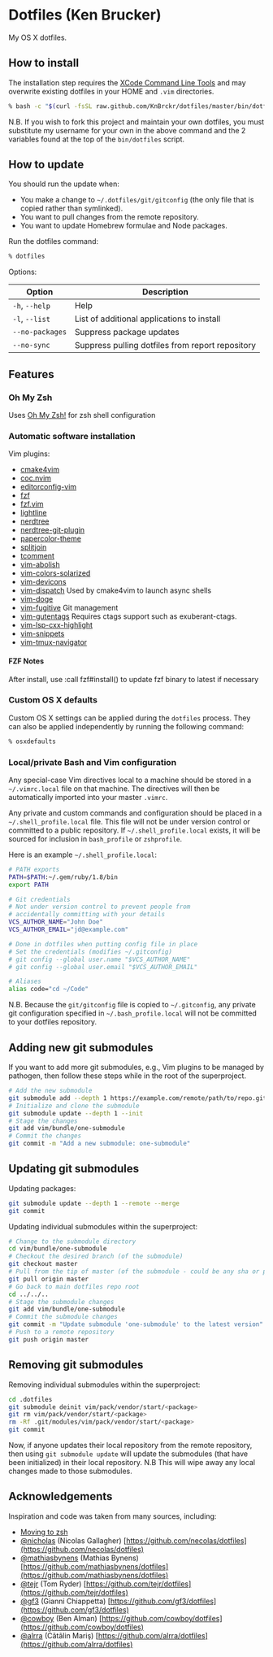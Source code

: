 # Dotfiles (Ken Brucker)

My OS X dotfiles.

## How to install

The installation step requires the [XCode Command Line
Tools](https://developer.apple.com/downloads) and may overwrite existing
dotfiles in your HOME and `.vim` directories.

```bash
% bash -c "$(curl -fsSL raw.github.com/KnBrckr/dotfiles/master/bin/dotfiles)"
```

N.B. If you wish to fork this project and maintain your own dotfiles, you must
substitute my username for your own in the above command and the 2 variables
found at the top of the `bin/dotfiles` script.

## How to update

You should run the update when:

* You make a change to `~/.dotfiles/git/gitconfig` (the only file that is
  copied rather than symlinked).
* You want to pull changes from the remote repository.
* You want to update Homebrew formulae and Node packages.

Run the dotfiles command:

```bash
% dotfiles
```

Options:

| Option | Description |
|----|----|
|`-h`, `--help`|Help|
|`-l`, `--list`|List of additional applications to install|
|`--no-packages`|Suppress package updates|
|`--no-sync`|Suppress pulling dotfiles from report repository|

## Features

### Oh My Zsh

Uses [Oh My Zsh!](https://github.com/ohmyzsh/ohmyzsh/wiki) for zsh shell configuration

### Automatic software installation

Vim plugins:

* [cmake4vim](https://github.com/ilyachur/cmake4vim)
* [coc.nvim](https://github.com/neoclide/coc.nvim)
* [editorconfig-vim](https://github.com/editorconfig/editorconfig-vim)
* [fzf](https://github.com/junegunn/fzf)
* [fzf.vim](https://github.com/junegunn/fzf.vim)
* [lightline](https://github.com/itchyny/lightline.vim)
* [nerdtree](https://github.com/preservim/nerdtree)
* [nerdtree-git-plugin](https://github.com/Xuyuanp/nerdtree-git-plugin)
* [papercolor-theme](https://github.com/NLKNguyen/papercolor-theme)
* [splitjoin](https://github.com/AndrewRadev/splitjoin.vim)
* [tcomment](https://github.com/tomtom/tcomment_vim)
* [vim-abolish](https://github.com/tpope/vim-abolish)
* [vim-colors-solarized](https://github.com/altercation/vim-colors-solarized)
* [vim-devicons](https://github.com/ryanoasis/vim-devicons)
* [vim-dispatch](https://github.com/tpope/vim-dispatch)
  Used by cmake4vim to launch async shells
* [vim-doge](https://github.com/kkoomen/vim-doge)
* [vim-fugitive](https://github.com/tpope/vim-fugitive) Git management
* [vim-gutentags](https://github.com/ludovicchabant/vim-gutentags)
  Requires ctags support such as exuberant-ctags.
* [vim-lsp-cxx-highlight](https://github.com/jackguo380/vim-lsp-cxx-highlight)
* [vim-snippets](https://github.com/honza/vim-snippets)
* [vim-tmux-navigator](https://github.com/christoomey/vim-tmux-navigator)

#### FZF Notes

After install, use :call fzf#install() to update fzf binary to latest if necessary

### Custom OS X defaults

Custom OS X settings can be applied during the `dotfiles` process. They can
also be applied independently by running the following command:

```bash
% osxdefaults
```

### Local/private Bash and Vim configuration

Any special-case Vim directives local to a machine should be stored in a
`~/.vimrc.local` file on that machine. The directives will then be automatically
imported into your master `.vimrc`.

Any private and custom commands and configuration should be placed in a
`~/.shell_profile.local` file. This file will not be under version control or
committed to a public repository. If `~/.shell_profile.local` exists, it will be
sourced for inclusion in `bash_profile` or `zshprofile`.

Here is an example `~/.shell_profile.local`:

```bash
# PATH exports
PATH=$PATH:~/.gem/ruby/1.8/bin
export PATH

# Git credentials
# Not under version control to prevent people from
# accidentally committing with your details
VCS_AUTHOR_NAME="John Doe"
VCS_AUTHOR_EMAIL="jd@example.com"

# Done in dotfiles when putting config file in place
# Set the credentials (modifies ~/.gitconfig)
# git config --global user.name "$VCS_AUTHOR_NAME"
# git config --global user.email "$VCS_AUTHOR_EMAIL"

# Aliases
alias code="cd ~/Code"
```

N.B. Because the `git/gitconfig` file is copied to `~/.gitconfig`, any private
git configuration specified in `~/.bash_profile.local` will not be committed to
your dotfiles repository.

## Adding new git submodules

If you want to add more git submodules, e.g., Vim plugins to be managed by
pathogen, then follow these steps while in the root of the superproject.

```bash
# Add the new submodule
git submodule add --depth 1 https://example.com/remote/path/to/repo.git vim/pack/vendor/start/one-submodule
# Initialize and clone the submodule
git submodule update --depth 1 --init
# Stage the changes
git add vim/bundle/one-submodule
# Commit the changes
git commit -m "Add a new submodule: one-submodule"
```

## Updating git submodules

Updating packages:

```bash
git submodule update --depth 1 --remote --merge
git commit
```

Updating individual submodules within the superproject:

```bash
# Change to the submodule directory
cd vim/bundle/one-submodule
# Checkout the desired branch (of the submodule)
git checkout master
# Pull from the tip of master (of the submodule - could be any sha or pointer)
git pull origin master
# Go back to main dotfiles repo root
cd ../../..
# Stage the submodule changes
git add vim/bundle/one-submodule
# Commit the submodule changes
git commit -m "Update submodule 'one-submodule' to the latest version"
# Push to a remote repository
git push origin master
```

## Removing git submodules

Removing individual submodules within the superproject:

```bash
cd .dotfiles
git submodule deinit vim/pack/vendor/start/<package>
git rm vim/pack/vendor/start/<package>
rm -Rf .git/modules/vim/pack/vendor/start/<package>
git commit
```

Now, if anyone updates their local repository from the remote repository, then
using `git submodule update` will update the submodules (that have been
initialized) in their local repository. N.B This will wipe away any local
changes made to those submodules.

## Acknowledgements

Inspiration and code was taken from many sources, including:

* [Moving to zsh](https://scriptingosx.com/2019/06/moving-to-zsh/)
* [@nicholas](https://github.com/necolas) (Nicolas Gallagher)
  [https://github.com/necolas/dotfiles](https://github.com/necolas/dotfiles)
* [@mathiasbynens](https://github.com/mathiasbynens) (Mathias Bynens)
  [https://github.com/mathiasbynens/dotfiles](https://github.com/mathiasbynens/dotfiles)
* [@tejr](https://github.com/tejr) (Tom Ryder)
  [https://github.com/tejr/dotfiles](https://github.com/tejr/dotfiles)
* [@gf3](https://github.com/gf3) (Gianni Chiappetta)
  [https://github.com/gf3/dotfiles](https://github.com/gf3/dotfiles)
* [@cowboy](https://github.com/cowboy) (Ben Alman)
  [https://github.com/cowboy/dotfiles](https://github.com/cowboy/dotfiles)
* [@alrra](https://github.com/alrra) (Cãtãlin Mariş)
  [https://github.com/alrra/dotfiles](https://github.com/alrra/dotfiles)
